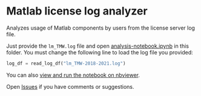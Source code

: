 # Matlab license log analyzer

Analyzes usage of Matlab components by users from the license server log file.

Just provide the `lm_TMW.log` file and
open [analysis-notebook.ipynb](analysis-notebook.ipynb) in this
folder. You must change the following line to load the log file you
provided:

```python
log_df = read_log_df("lm_TMW-2018-2021.log")
```

You can also [view and run the notebook on nbviewer](https://nbviewer.jupyter.org/github/cengique/matlab-license-log-analyzer/blob/main/analysis-notebook.ipynb).

Open [Issues](https://github.com/cengique/matlab-license-log-analyzer/issues) if you have comments or suggestions.
